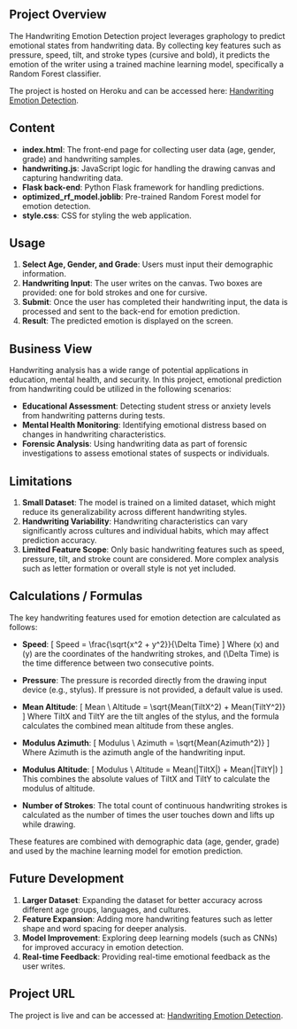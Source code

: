 ## Project Overview
The Handwriting Emotion Detection project leverages graphology to predict emotional states from handwriting data. By collecting key features such as pressure, speed, tilt, and stroke types (cursive and bold), it predicts the emotion of the writer using a trained machine learning model, specifically a Random Forest classifier.

The project is hosted on Heroku and can be accessed here: [Handwriting Emotion Detection](https://graphology-emotion-detector-4523ecd5cbab.herokuapp.com/).

## Content
- **index.html**: The front-end page for collecting user data (age, gender, grade) and handwriting samples.
- **handwriting.js**: JavaScript logic for handling the drawing canvas and capturing handwriting data.
- **Flask back-end**: Python Flask framework for handling predictions.
- **optimized_rf_model.joblib**: Pre-trained Random Forest model for emotion detection.
- **style.css**: CSS for styling the web application.
  
## Usage
1. **Select Age, Gender, and Grade**: Users must input their demographic information.
2. **Handwriting Input**: The user writes on the canvas. Two boxes are provided: one for bold strokes and one for cursive.
3. **Submit**: Once the user has completed their handwriting input, the data is processed and sent to the back-end for emotion prediction.
4. **Result**: The predicted emotion is displayed on the screen.

## Business View
Handwriting analysis has a wide range of potential applications in education, mental health, and security. In this project, emotional prediction from handwriting could be utilized in the following scenarios:
- **Educational Assessment**: Detecting student stress or anxiety levels from handwriting patterns during tests.
- **Mental Health Monitoring**: Identifying emotional distress based on changes in handwriting characteristics.
- **Forensic Analysis**: Using handwriting data as part of forensic investigations to assess emotional states of suspects or individuals.

## Limitations
1. **Small Dataset**: The model is trained on a limited dataset, which might reduce its generalizability across different handwriting styles.
2. **Handwriting Variability**: Handwriting characteristics can vary significantly across cultures and individual habits, which may affect prediction accuracy.
3. **Limited Feature Scope**: Only basic handwriting features such as speed, pressure, tilt, and stroke count are considered. More complex analysis such as letter formation or overall style is not yet included.

## Calculations / Formulas
The key handwriting features used for emotion detection are calculated as follows:

- **Speed**: 
  \[
  Speed = \frac{\sqrt{x^2 + y^2}}{\Delta Time}
  \]
  Where \(x\) and \(y\) are the coordinates of the handwriting strokes, and \(\Delta Time\) is the time difference between two consecutive points.

- **Pressure**: The pressure is recorded directly from the drawing input device (e.g., stylus). If pressure is not provided, a default value is used.

- **Mean Altitude**: 
  \[
  Mean \ Altitude = \sqrt{Mean(TiltX^2) + Mean(TiltY^2)}
  \]
  Where TiltX and TiltY are the tilt angles of the stylus, and the formula calculates the combined mean altitude from these angles.

- **Modulus Azimuth**: 
  \[
  Modulus \ Azimuth = \sqrt{Mean(Azimuth^2)}
  \]
  Where Azimuth is the azimuth angle of the handwriting input.

- **Modulus Altitude**: 
  \[
  Modulus \ Altitude = Mean(|TiltX|) + Mean(|TiltY|)
  \]
  This combines the absolute values of TiltX and TiltY to calculate the modulus of altitude.

- **Number of Strokes**: The total count of continuous handwriting strokes is calculated as the number of times the user touches down and lifts up while drawing.

These features are combined with demographic data (age, gender, grade) and used by the machine learning model for emotion prediction.

## Future Development
1. **Larger Dataset**: Expanding the dataset for better accuracy across different age groups, languages, and cultures.
2. **Feature Expansion**: Adding more handwriting features such as letter shape and word spacing for deeper analysis.
3. **Model Improvement**: Exploring deep learning models (such as CNNs) for improved accuracy in emotion detection.
4. **Real-time Feedback**: Providing real-time emotional feedback as the user writes.

## Project URL
The project is live and can be accessed at: [Handwriting Emotion Detection](https://graphology-emotion-detector-4523ecd5cbab.herokuapp.com/).